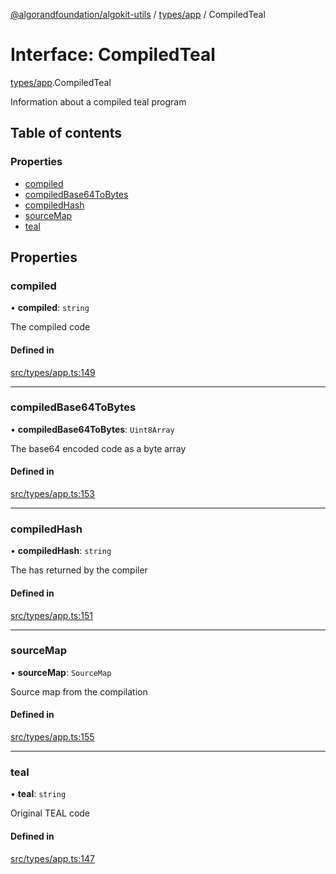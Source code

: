 [@algorandfoundation/algokit-utils](../README.md) / [types/app](../modules/types_app.md) / CompiledTeal

# Interface: CompiledTeal

[types/app](../modules/types_app.md).CompiledTeal

Information about a compiled teal program

## Table of contents

### Properties

- [compiled](types_app.CompiledTeal.md#compiled)
- [compiledBase64ToBytes](types_app.CompiledTeal.md#compiledbase64tobytes)
- [compiledHash](types_app.CompiledTeal.md#compiledhash)
- [sourceMap](types_app.CompiledTeal.md#sourcemap)
- [teal](types_app.CompiledTeal.md#teal)

## Properties

### compiled

• **compiled**: `string`

The compiled code

#### Defined in

[src/types/app.ts:149](https://github.com/algorandfoundation/algokit-utils-ts/blob/main/src/types/app.ts#L149)

___

### compiledBase64ToBytes

• **compiledBase64ToBytes**: `Uint8Array`

The base64 encoded code as a byte array

#### Defined in

[src/types/app.ts:153](https://github.com/algorandfoundation/algokit-utils-ts/blob/main/src/types/app.ts#L153)

___

### compiledHash

• **compiledHash**: `string`

The has returned by the compiler

#### Defined in

[src/types/app.ts:151](https://github.com/algorandfoundation/algokit-utils-ts/blob/main/src/types/app.ts#L151)

___

### sourceMap

• **sourceMap**: `SourceMap`

Source map from the compilation

#### Defined in

[src/types/app.ts:155](https://github.com/algorandfoundation/algokit-utils-ts/blob/main/src/types/app.ts#L155)

___

### teal

• **teal**: `string`

Original TEAL code

#### Defined in

[src/types/app.ts:147](https://github.com/algorandfoundation/algokit-utils-ts/blob/main/src/types/app.ts#L147)
